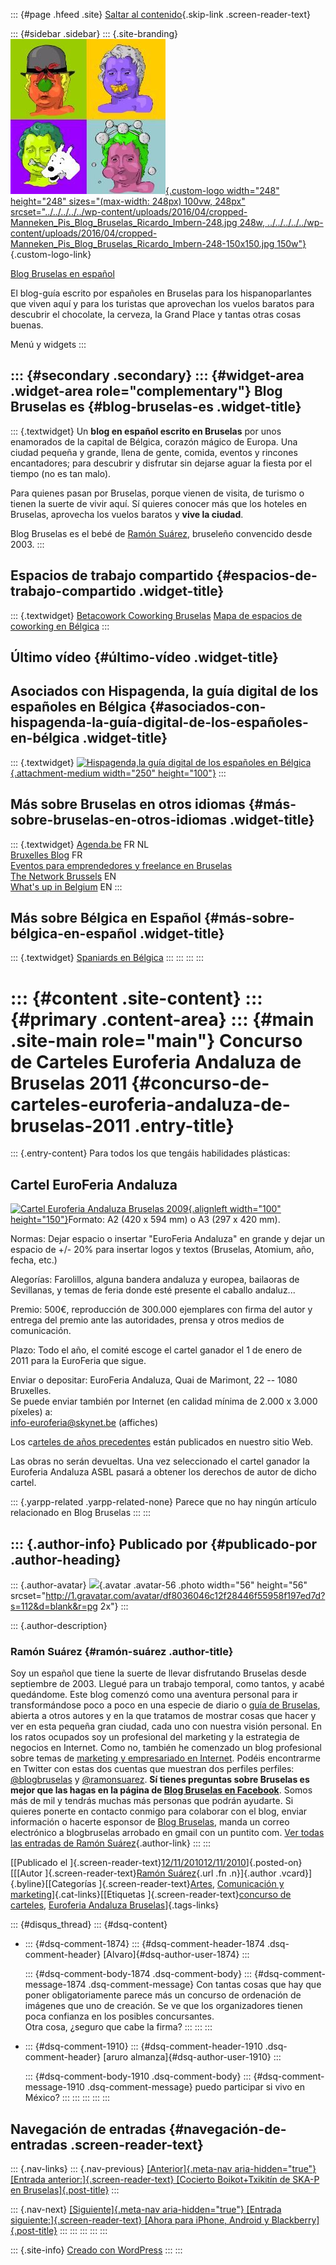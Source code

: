::: {#page .hfeed .site}
[Saltar al
contenido](../../../../../index.html?p=3178#content){.skip-link
.screen-reader-text}

::: {#sidebar .sidebar}
::: {.site-branding}
[![](../../../../../wp-content/uploads/2016/04/cropped-Manneken_Pis_Blog_Bruselas_Ricardo_Imbern-248.jpg){.custom-logo
width="248" height="248" sizes="(max-width: 248px) 100vw, 248px"
srcset="../../../../../wp-content/uploads/2016/04/cropped-Manneken_Pis_Blog_Bruselas_Ricardo_Imbern-248.jpg 248w, ../../../../../wp-content/uploads/2016/04/cropped-Manneken_Pis_Blog_Bruselas_Ricardo_Imbern-248-150x150.jpg 150w"}](../../../../../index.html){.custom-logo-link}

[Blog Bruselas en español](../../../../../index.html)

El blog-guía escrito por españoles en Bruselas para los hispanoparlantes
que viven aquí y para los turistas que aprovechan los vuelos baratos
para descubrir el chocolate, la cerveza, la Grand Place y tantas otras
cosas buenas.

Menú y widgets
:::

::: {#secondary .secondary}
::: {#widget-area .widget-area role="complementary"}
Blog Bruselas es {#blog-bruselas-es .widget-title}
----------------

::: {.textwidget}
Un **blog en español escrito en Bruselas** por unos enamorados de la
capital de Bélgica, corazón mágico de Europa. Una ciudad pequeña y
grande, llena de gente, comida, eventos y rincones encantadores; para
descubrir y disfrutar sin dejarse aguar la fiesta por el tiempo (no es
tan malo).

Para quienes pasan por Bruselas, porque vienen de visita, de turismo o
tienen la suerte de vivir aquí. Sí quieres conocer más que los hoteles
en Bruselas, aprovecha los vuelos baratos y **vive la ciudad**.

Blog Bruselas es el bebé de [Ramón Suárez](http://www.ramonsuarez.com),
bruseleño convencido desde 2003.
:::

Espacios de trabajo compartido {#espacios-de-trabajo-compartido .widget-title}
------------------------------

::: {.textwidget}
[Betacowork Coworking Bruselas](http://www.betacowork.com) [Mapa de
espacios de coworking en Bélgica](http://coworkingbelgium.com)
:::

Último vídeo {#último-vídeo .widget-title}
------------

Asociados con Hispagenda, la guía digital de los españoles en Bélgica {#asociados-con-hispagenda-la-guía-digital-de-los-españoles-en-bélgica .widget-title}
---------------------------------------------------------------------

::: {.textwidget}
[![Hispagenda,la guía digital de los españoles en
Bélgica](../../../../../wp-content/uploads/2010/04/Hispagenda-250px.gif "Hispagenda, la guía digital de los españoles en Bélgica"){.attachment-medium
width="250" height="100"}](http://www.hispagenda.com)
:::

Más sobre Bruselas en otros idiomas {#más-sobre-bruselas-en-otros-idiomas .widget-title}
-----------------------------------

::: {.textwidget}
[Agenda.be](http://www.agenda.be) FR NL\
[Bruxelles Blog](http://www.bxlblog.be/) FR\
[Eventos para emprendedores y freelance en
Bruselas](http://www.betacowork.com/events/)\
[The Network
Brussels](http://groups.yahoo.com/group/TheNetworkBrussels/) EN\
[What\'s up in Belgium](http://www.whatsupin.be/) EN
:::

Más sobre Bélgica en Español {#más-sobre-bélgica-en-español .widget-title}
----------------------------

::: {.textwidget}
[Spaniards en Bélgica](http://www.spaniards.es/paises/belgica)
:::
:::
:::
:::

::: {#content .site-content}
::: {#primary .content-area}
::: {#main .site-main role="main"}
Concurso de Carteles Euroferia Andaluza de Bruselas 2011 {#concurso-de-carteles-euroferia-andaluza-de-bruselas-2011 .entry-title}
========================================================

::: {.entry-content}
[](http://www.euroferia.net/archivo/2010/es/carteles.html)Para todos los
que tengáis habilidades plásticas:

Cartel EuroFeria Andaluza
-------------------------

[![](http://www.euroferia.net/imagenes/carteles/2009-th.jpg "Cartel Euroferia Andaluza Bruselas 2009"){.alignleft
width="100"
height="150"}](http://www.euroferia.net/archivo/2010/es/carteles.html)Formato:
A2 (420 x 594 mm) o A3 (297 x 420 mm).

Normas: Dejar espacio o insertar "EuroFeria Andaluza" en grande y dejar
un espacio de +/- 20% para insertar logos y textos (Bruselas, Atomium,
año, fecha, etc.)

Alegorías: Farolillos, alguna bandera andaluza y europea, bailaoras de
Sevillanas, y temas de feria donde esté presente el caballo andaluz...

Premio: 500€, reproducción de 300.000 ejemplares con firma del autor y
entrega del premio ante las autoridades, prensa y otros medios de
comunicación.

Plazo: Todo el año, el comité escoge el cartel ganador el 1 de enero de
2011 para la EuroFeria que sigue.

Enviar o depositar: EuroFeria Andaluza, Quai de Marimont, 22 -- 1080
Bruxelles.\
Se puede enviar también por Internet (en calidad mínima de 2.000 x 3.000
píxeles) a:\
[info-euroferia\@skynet.be](https://mail.google.com/mail/?view=cm&fs=1&tf=1&to=info-euroferia@skynet.be)
(affiches)

Los c[arteles de años
precedentes](http://www.euroferia.net/archivo/2010/es/carteles.html)
están publicados en nuestro sitio Web.

Las obras no serán devueltas. Una vez seleccionado el cartel ganador la
Euroferia Andaluza ASBL pasará a obtener los derechos de autor de dicho
cartel.

<div>

</div>

::: {.yarpp-related .yarpp-related-none}
Parece que no hay ningún artículo relacionado en Blog Bruselas
:::
:::

::: {.author-info}
Publicado por {#publicado-por .author-heading}
-------------

::: {.author-avatar}
![](http://1.gravatar.com/avatar/df8036046c12f28446f55958f197ed7d?s=56&d=blank&r=pg){.avatar
.avatar-56 .photo width="56" height="56"
srcset="http://1.gravatar.com/avatar/df8036046c12f28446f55958f197ed7d?s=112&d=blank&r=pg 2x"}
:::

::: {.author-description}
### Ramón Suárez {#ramón-suárez .author-title}

Soy un español que tiene la suerte de llevar disfrutando Bruselas desde
septiembre de 2003. Llegué para un trabajo temporal, como tantos, y
acabé quedándome. Este blog comenzó como una aventura personal para ir
transformándose poco a poco en una especie de diario o [guía de
Bruselas](../../../../../index.html), abierta a otros autores y en la
que tratamos de mostrar cosas que hacer y ver en esta pequeña gran
ciudad, cada uno con nuestra visión personal. En los ratos ocupados soy
un profesional del marketing y la estrategia de negocios en Internet.
Como no, también he comenzado un blog profesional sobre temas de
[marketing y empresariado en Internet](http://ramonsuarez.com). Podéis
encontrarme en Twitter con estas dos cuentas que muestran dos perfiles
perfiles: [\@blogbruselas](http://twitter.com/blogbruselas) y
[\@ramonsuarez](http://twitter.com/ramonsuarez). **Sí tienes preguntas
sobre Bruselas es mejor que las hagas en la página de [Blog Bruselas en
Facebook](http://www.facebook.com/blogbruselas)**. Somos más de mil y
tendrás muchas más personas que podrán ayudarte. Si quieres ponerte en
contacto conmigo para colaborar con el blog, enviar información o
hacerte esponsor de [Blog Bruselas](../../../../../index.html), manda un
correo electrónico a blogbruselas arrobado en gmail con un puntito com.
[Ver todas las entradas de Ramón
Suárez](../../../04/30/index.html?author=2){.author-link}
:::
:::

[[Publicado el
]{.screen-reader-text}[12/11/201012/11/2010](../../../../../index.html?p=3178)]{.posted-on}[[[Autor
]{.screen-reader-text}[Ramón
Suárez](../../../04/30/index.html?author=2){.url .fn .n}]{.author
.vcard}]{.byline}[[Categorías
]{.screen-reader-text}[Artes](../../../../category/artes/index.html),
[Comunicación y
marketing](../../../../category/comunicacion-y-marketing/index.html)]{.cat-links}[[Etiquetas
]{.screen-reader-text}[concurso de
carteles](../../../../tag/concurso-de-carteles/index.html), [Euroferia
Andaluza
Bruselas](../../../../tag/euroferia-andaluza-bruselas/index.html)]{.tags-links}

::: {#disqus_thread}
::: {#dsq-content}
-   ::: {#dsq-comment-1874}
    ::: {#dsq-comment-header-1874 .dsq-comment-header}
    [Alvaro]{#dsq-author-user-1874}
    :::

    ::: {#dsq-comment-body-1874 .dsq-comment-body}
    ::: {#dsq-comment-message-1874 .dsq-comment-message}
    Con tantas cosas que hay que poner obligatoriamente parece más un
    concurso de ordenación de imágenes que uno de creación. Se ve que
    los organizadores tienen poca confianza en los posibles
    concursantes.\
    Otra cosa, ¿seguro que cabe la firma?
    :::
    :::
    :::

-   ::: {#dsq-comment-1910}
    ::: {#dsq-comment-header-1910 .dsq-comment-header}
    [aruro almanza]{#dsq-author-user-1910}
    :::

    ::: {#dsq-comment-body-1910 .dsq-comment-body}
    ::: {#dsq-comment-message-1910 .dsq-comment-message}
    puedo participar si vivo en México?
    :::
    :::
    :::
:::
:::

Navegación de entradas {#navegación-de-entradas .screen-reader-text}
----------------------

::: {.nav-links}
::: {.nav-previous}
[[Anterior]{.meta-nav aria-hidden="true"} [Entrada
anterior:]{.screen-reader-text} [Cocierto Boikot+Txikitín de SKA-P en
Bruselas]{.post-title}](../../../../../index.html?p=3173)
:::

::: {.nav-next}
[[Siguiente]{.meta-nav aria-hidden="true"} [Entrada
siguiente:]{.screen-reader-text} [Ahora para iPhone, Android y
Blackberry]{.post-title}](../../../../../index.html?p=3195)
:::
:::
:::
:::
:::

::: {.site-info}
[Creado con WordPress](https://es.wordpress.org/)
:::
:::
